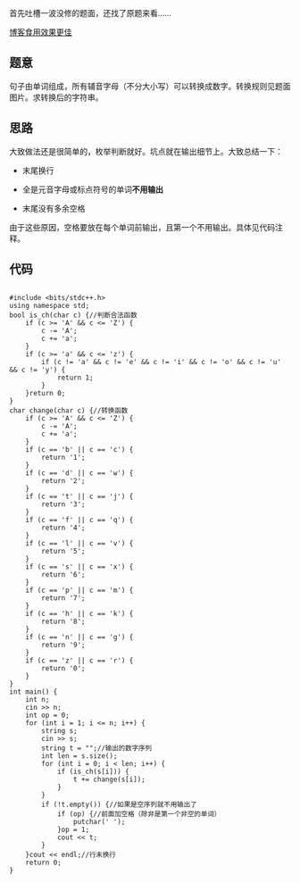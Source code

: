 首先吐槽一波没修的题面，还找了原题来看……

[博客食用效果更佳](https://www.luogu.com.cn/blog/wizardMarshall/solution-at-arc011-2)

## 题意

句子由单词组成，所有辅音字母（不分大小写）可以转换成数字。转换规则见题面图片。求转换后的字符串。

## 思路

大致做法还是很简单的，枚举判断就好。坑点就在输出细节上。大致总结一下：

- 末尾换行

- 全是元音字母或标点符号的单词**不用输出**

- 末尾没有多余空格

由于这些原因，空格要放在每个单词前输出，且第一个不用输出。具体见代码注释。

## 代码

```

#include <bits/stdc++.h>
using namespace std;
bool is_ch(char c) {//判断合法函数
	if (c >= 'A' && c <= 'Z') {
		c -= 'A';
		c += 'a';
	}
	if (c >= 'a' && c <= 'z') {
		if (c != 'a' && c != 'e' && c != 'i' && c != 'o' && c != 'u' && c != 'y') {
			return 1;
		}
	}return 0;
}
char change(char c) {//转换函数
	if (c >= 'A' && c <= 'Z') {
		c -= 'A';
		c += 'a';
	}
	if (c == 'b' || c == 'c') {
		return '1';
	}
	if (c == 'd' || c == 'w') {
		return '2';
	}
	if (c == 't' || c == 'j') {
		return '3';
	}
	if (c == 'f' || c == 'q') {
		return '4';
	}
	if (c == 'l' || c == 'v') {
		return '5';
	}
	if (c == 's' || c == 'x') {
		return '6';
	}
	if (c == 'p' || c == 'm') {
		return '7';
	}
	if (c == 'h' || c == 'k') {
		return '8';
	}
	if (c == 'n' || c == 'g') {
		return '9';
	}
	if (c == 'z' || c == 'r') {
		return '0';
	}
}
int main() {
	int n;
	cin >> n;
	int op = 0;
	for (int i = 1; i <= n; i++) {
		string s;
		cin >> s;
		string t = "";//输出的数字序列
		int len = s.size();
		for (int i = 0; i < len; i++) {
			if (is_ch(s[i])) {
				t += change(s[i]);
			}
		}
		if (!t.empty()) {//如果是空序列就不用输出了
			if (op) {//前面加空格（除非是第一个非空的单词）
				putchar(' ');
			}op = 1;
			cout << t;
		}
	}cout << endl;//行末换行
	return 0;
}

```